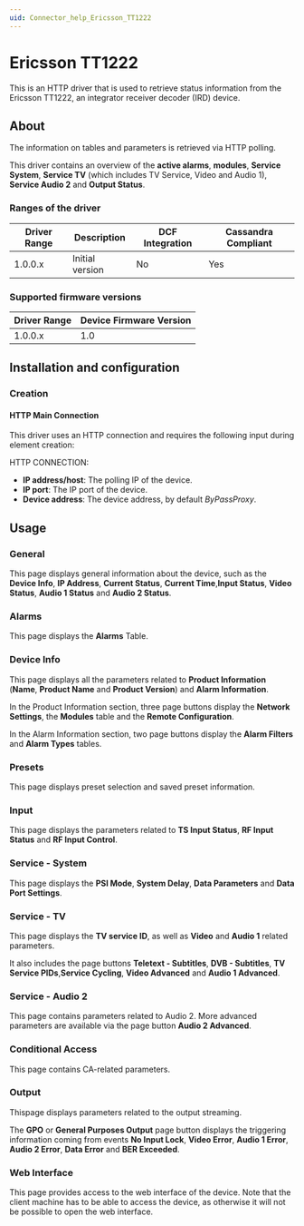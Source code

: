 ```yaml
---
uid: Connector_help_Ericsson_TT1222
---
```


# Ericsson TT1222

This is an HTTP driver that is used to retrieve status information from the Ericsson TT1222, an integrator receiver decoder (IRD) device.

## About

The information on tables and parameters is retrieved via HTTP polling.

This driver contains an overview of the **active alarms**, **modules**, **Service System**, **Service TV** (which includes TV Service, Video and Audio 1), **Service Audio 2** and **Output Status**.

### Ranges of the driver

| **Driver Range** | **Description** | **DCF Integration** | **Cassandra Compliant** |
|------------------|-----------------|---------------------|-------------------------|
| 1.0.0.x          | Initial version | No                  | Yes                     |

### Supported firmware versions

| **Driver Range** | **Device Firmware Version** |
|------------------|-----------------------------|
| 1.0.0.x          | 1.0                         |

## Installation and configuration

### Creation

#### HTTP Main Connection

This driver uses an HTTP connection and requires the following input during element creation:

HTTP CONNECTION:

- **IP address/host**: The polling IP of the device.
- **IP port**: The IP port of the device.
- **Device address**: The device address, by default *ByPassProxy*.

## Usage

### General

This page displays general information about the device, such as the **Device Info**, **IP Address**, **Current Status**, **Current Time**,**Input Status**, **Video Status**, **Audio 1 Status** and **Audio 2 Status**.

### Alarms

This page displays the **Alarms** Table.

### Device Info

This page displays all the parameters related to **Product Information** (**Name**, **Product Name** and **Product Version**) and **Alarm Information**.

In the Product Information section, three page buttons display the **Network Settings**, the **Modules** table and the **Remote Configuration**.

In the Alarm Information section, two page buttons display the **Alarm Filters** and **Alarm Types** tables.

### Presets

This page displays preset selection and saved preset information.

### Input

This page displays the parameters related to **TS Input Status**, **RF Input Status** and **RF Input Control**.

### Service - System

This page displays the **PSI Mode**, **System Delay**, **Data Parameters** and **Data Port Settings**.

### Service - TV

This page displays the **TV service ID**, as well as **Video** and **Audio 1** related parameters.

It also includes the page buttons **Teletext - Subtitles**, **DVB - Subtitles**, **TV Service PIDs**,**Service Cycling**, **Video Advanced** and **Audio 1 Advanced**.

### Service - Audio 2

This page contains parameters related to Audio 2. More advanced parameters are available via the page button **Audio 2 Advanced**.

### Conditional Access

This page contains CA-related parameters.

### Output

Thispage displays parameters related to the output streaming.

The **GPO** or **General Purposes Output** page button displays the triggering information coming from events **No Input Lock**, **Video Error**, **Audio 1 Error**, **Audio 2 Error**, **Data Error** and **BER Exceeded**.

### Web Interface

This page provides access to the web interface of the device. Note that the client machine has to be able to access the device, as otherwise it will not be possible to open the web interface.
